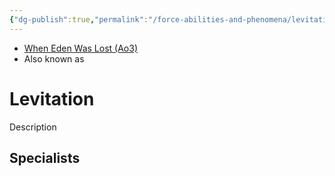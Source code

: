 ```yaml
---
{"dg-publish":true,"permalink":"/force-abilities-and-phenomena/levitation/","tags":["light dark universal","control sense alter","forcepower"]}
---
```


- [When Eden Was Lost (Ao3)](https://archiveofourown.org/works/19334440/chapters/45992584)
- Also known as 

# Levitation
Description

**Specialists**
- 